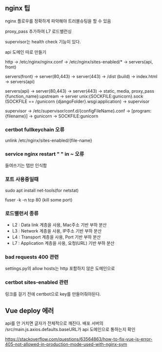 ## nginx 팁

nginx 플로우를 정확하게 파악해야 트러블슈팅을 할 수 있음

proxy_pass 추가하여 L7 로드밸런싱

supervisor는 health check 기능이 있다.

api 도메인 따로 만들기

http -> /etc/nginx/nginx.conf -> /etc/nginx/sites-enabled/* -> servers(api, front)

servers(front) -> server(80,443) -> server(443) -> /dist (build) -> index.html -> servers(api)

servers(api) -> server(80,443) -> server(443) -> static, media, proxy_pass {function_name}:upstream -> server unix:{SOCKFILE:gunicorn}.sock (SOCKFILE == /gunicorn {djangoFolder}.wsgi:application) -> supervisor

supervisor -> /etc/supervisor/conf.d/{configFileName}.conf -> [program:{filename}] -> gunicorn -> SOCKFILE:gunicorn

### certbot fullkeychain 오류

unlink /etc/nginx/sites-enabled/{file-name}

### service nginx restart " " in ~ 오류

들여쓰기는 탭만 인식함

### 포트 사용중일때

sudo apt install net-tools(for netstat)

fuser -k -n tcp 80 (kill some port)

### 로드밸런서 종류

- L2 : Data link 계층을 사용, Mac주소 기반 부하 분산
- L3 : Network 계층을 사용, IP주소 기반 부하 분산
- L4 : Transport 계층을 사용, Port 기반 부하 분산
- L7 : Application 계층을 사용, 요청(URL) 기반 부하 분산

### bad requests 400 관련

settings.py의 allow hosts는 http 포함하지 않은 도메인으로

### certbot sites-enabled 관련

링크를 걸기 전에 certbot으로 key를 만들어줘야된다.

## Vue deploy 에러

api를 안 거치면 글자가 전체적으로 깨진다. 배포 서버의 /src/main.js.axios.defaults.baseURL가 api 도메인으로 통하는지 확인

https://stackoverflow.com/questions/63564863/how-to-fix-vue-js-error-405-not-allowed-in-production-mode-used-with-nginx-sym